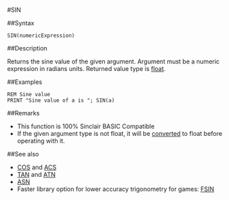 #SIN

##Syntax

```
SIN(numericExpression)
```

##Description

Returns the sine value of the given argument.
Argument must be a numeric expression in radians units. Returned value type is [float](types#float.md).

##Examples

```
REM Sine value
PRINT "Sine value of a is "; SIN(a)
```
 
##Remarks
*  This function is 100% Sinclair BASIC Compatible
*  If the given argument type is not float, it will be [converted](cast.md) to float before operating with it.

##See also

* [COS](cos.md) and [ACS](acs.md)
* [TAN](tan.md) and [ATN](atn.md)
* [ASN](asn.md)
*  Faster library option for lower accuracy trigonometry for games: [FSIN](fsin.bas.md)
